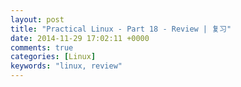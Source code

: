 ```yaml
---
layout: post
title: "Practical Linux - Part 18 - Review | 复习"
date: 2014-11-29 17:02:11 +0000
comments: true
categories: [Linux]
keywords: "linux, review"
---
```

